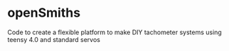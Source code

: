 # openSmiths
Code to create a flexible platform to make DIY tachometer systems using teensy 4.0 and standard servos
